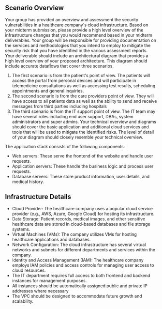 ## Scenario Overview
 

Your group has provided an overview and assessment the security vulnerabilities in a healthcare company's cloud infrastructure. Based on your midterm submission, please provide a high level overview of the infrastructure changes that you would recommend based in your midterm deliverables. Your group will be responsible for providing documentation on the services and methodologies that you intend to employ to mitigate the security risk that you have identified in the various assessment reports. Your deliverable should include an architectural diagram that provides a high level overview of your proposed architecture. This diagram should include accurate dataflows that cover three scenarios. 

1. The first scenario is from the patient's point of view. The patients will access the portal from personal devices and will participate in telemedicine consultations as well as accessing test results, scheduling appointments and general inquiries.
2. The second scenario is from the care providers point of view. They will have access to all patients data as well as the ability to send and receive messages from third parties including hospitals
3. The third scenario is from the IT support point of view. The IT team may have several roles including end user support, DBAs, system administrators and super admins.
Your technical overview and diagrams should cover the basic application and additional cloud services and tools that will be used to mitigate the identified risks. The level of detail of your diagram should closely resemble your technical overview.

The application stack consists of the following components:

- Web servers: These serve the frontend of the website and handle user requests.
- Application servers: These handle the business logic and process user requests.
- Database servers: These store product information, user details, and medical history.

 

## Infrastructure Details
 

- Cloud Provider: The healthcare company uses a popular cloud service provider (e.g., AWS, Azure, Google Cloud) for hosting its infrastructure.
- Data Storage: Patient records, medical images, and other sensitive healthcare data are stored in cloud-based databases and file storage systems.
- Virtual Machines (VMs): The company utilizes VMs for hosting healthcare applications and databases.
- Network Configuration: The cloud infrastructure has several virtual networks and subnets for different departments and services within the company.
- Identity and Access Management (IAM): The healthcare company employs IAM policies and access controls for managing user access to cloud resources.
- The IT department requires full access to both frontend and backend instances for management purposes.
- All instances should be automatically assigned public and private IP addresses where necessary
- The VPC should be designed to accommodate future growth and scalability.
